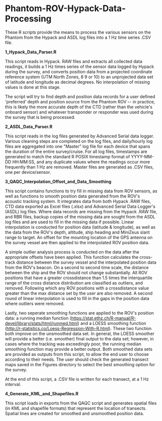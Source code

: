 # Phantom-ROV-Hypack-Data-Processing
These R scripts provide the means to process the various sensors on the Phantom from the Hypack and ASDL log files into a 1 Hz time series .CSV file.


**1_Hypack_Data_Parser.R**

This script reads in Hypack. RAW files and extracts all collected data readings, it builds a 1 Hz times series of the sensor data logged by Hypack during the survey, and converts position data from a projected coordinate reference system (UTM North Zones, 8 9 or 10) to an unprojected data set of latitude and longitude as decimal degrees. No interpolation of missing values is done at this stage.

The script will try to find depth and position data records for a user defined 'preferred' depth and position source from the Phantom ROV -- in practice, this is likely the more accurate depth of the CTD (rather than the vehicle's onboard sensor) and whatever transponder or responder was used during the survey that is being processed.


**2_ASDL_Data_Parser.R**

This script reads in the log files generated by Advanced Serial data logger. Various cleaning steps are completed on the log files, and daily/hourly log files are aggregated into one "Master" log file for each device that spans the duration of the entire survey/cruise. For all log files, timestamps are generated to match the standard R POSIX timestamp format of YYYY-MM-DD HH:MM:SS, and any duplicate values where the readings occur more frequently than 1 Hz are removed. Master files are generated as .CSV files, one per device/sensor.


**3_QAQC_Interpolation_Offset_and_Data_Smoothing**

This script contains functions to try fill in missing data from ROV sensors, as well as functions to smooth position data generated from the ROV's acoustic tracking system.  It integrates data from both Hypack .RAW files, CTD data exported as Excel files (.xlsx) and Advanced Serial Data Logger's (ASDL) log files. Where data records are missing from the Hypack .RAW file, and RBR files, backup copies of the missing data are sought from the ASDL log files and are used to fill in the missing data if possible. Linear interpolation is conducted for position data (latitude & longitude), as well as the data from the ROV's depth, altitude, ship heading and MiniZeus slant range to target. An offset for the mounting location of the GPS antenna on the survey vessel are then applied to the interpolated ROV position data.

A simple outlier analysis process is conducted on the data after the appropriate offsets have been applied. This function calculates the cross-track distance between the survey vessel and the interpolated position data from the ROV's beacon. On a second to second time scale, the distance between the ship and the ROV should not change substantially. All ROV positions that have a greater crossdistance than 1.5 times the interquartile range of the cross distance distribution are classified as outliers, and removed. Following which any ROV positions with a crossdistance value greater than the max distance set by the user are also removed. A second round of linear interpolation is used to fill in the gaps in the position data where outliers were removed.

Lastly, two seperate smoothing functions are applied to the ROV's position data: a running median function (https://stat.ethz.ch/R-manual/R-devel/library/stats/html/runmed.html) and a LOESS smoothing function (http://r-statistics.co/Loess-Regression-With-R.html). These two function both improve on the unsmoothed data set. In general, the LOESS smoother will provide a better (i.e. smoother) final output to the data set; however, in cases where the tracking was exceedingly poor, the running median smoothing function may provide a better output. Both smoothed data sets are provided as outputs from this script, to allow the end user to choose according to their needs. The user should check the generated transect maps saved in the Figures directory to select the best smoothing option for the survey.

At the end of this script, a .CSV file is written for each transect, at a 1 Hz interval.


**4_Generate_KML_and_Shapefiles.R**

This script loads in exports from the QAQC script and generates spatial files (in KML and shapefile formats) that represent the location of transects. Spatial lines are created for smoothed and unsmoothed position data. 